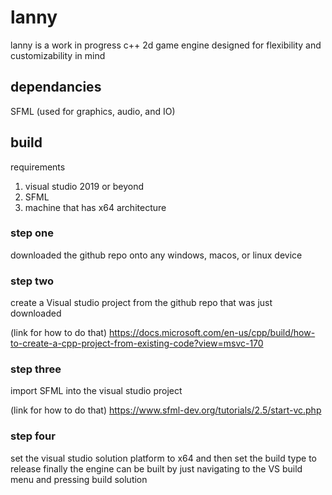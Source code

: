 # lanny
lanny is a work in progress c++ 2d game engine designed for flexibility and customizability in mind 

## dependancies
SFML (used for graphics, audio, and IO)

## build
requirements
1. visual studio 2019 or beyond
2. SFML 
3. machine that has x64 architecture

### step one
downloaded the github repo onto any windows, macos, or linux device

### step two
create a Visual studio project from the github repo that was just downloaded

(link for how to do that)
https://docs.microsoft.com/en-us/cpp/build/how-to-create-a-cpp-project-from-existing-code?view=msvc-170

### step three
import SFML into the visual studio project

(link for how to do that)
https://www.sfml-dev.org/tutorials/2.5/start-vc.php

### step four
set the visual studio solution platform to x64 and then set the build type to release
finally the engine can be built by just navigating to the VS build menu and pressing build solution
